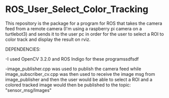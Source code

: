 # ROS_User_Select_Color_Tracking
This repository is the package for a program for ROS that takes the camera feed from a remote camera (I'm using a raspberry pi camera on a turtlebot3) and sends it to the user pc in order for the user to select a ROI to color track and display the result on rviz.

DEPENDENCIES:

-I used OpenCV 3.2.0 and ROS Indigo for these programssdfsdf

-image_publisher.cpp was used to publish the camera feed while image_subscriber_cv.cpp was then used to receive the image msg from image_publisher and then the user would be able to select a ROI and a colored tracked image would then be published to the topic: "sensor_msg/Images"
